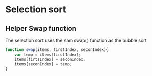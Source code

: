 # Selection sort


## Helper Swap function
The selection sort uses the sam swap() function as the bubble sort

``` javascript
function swap(items, firstIndex, seconIndex){
    var temp = items[firstIndex];
    items[firtsIndex] = seconIndex;
    items[seconIndex] = temp;
}
```